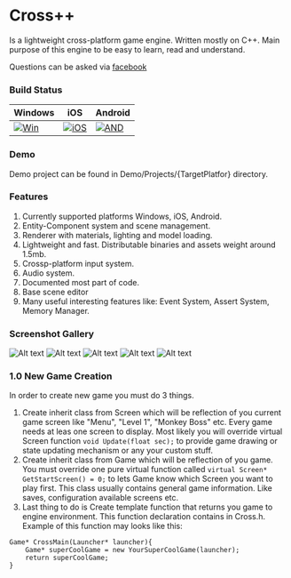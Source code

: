 # Cross++
Is a lightweight cross-platform game engine. Written mostly on C++. Main purpose of this engine to be easy to learn, read and understand.

Questions can be asked via [facebook](https://www.facebook.com/profile.php?id=100001651879786)

### Build Status


| Windows            | iOS                  | Android            |
| ------------------ | -------------------- | ------------------ |
| [![Win][WB1]][WB2] | [![iOS][IOS1]][TRAV] |[![AND][AND1]][TRAV] |

[WB1]: https://ci.appveyor.com/api/projects/status/fmigb2qi7di0pqmq?svg=true
[WB2]: https://ci.appveyor.com/project/maxon887/cross
[IOS1]: https://travis-matrix-badges.herokuapp.com/repos/maxon887/Cross/branches/Main/1
[TRAV]: https://travis-ci.org/maxon887/Cross
[AND1]: https://travis-matrix-badges.herokuapp.com/repos/maxon887/Cross/branches/Main/2


### Demo
Demo project can be found in Demo/Projects/{TargetPlatfor} directory.

### Features
1. Currently supported platforms Windows, iOS, Android.
2. Entity-Component system and scene management.
3. Renderer with materials, lighting and model loading.
4. Lightweight and fast. Distributable binaries and assets weight around 1.5mb.
5. Crossp-platform input system.
6. Audio system.
7. Documented most part of code.
8. Base scene editor
9. Many useful interesting features like: Event System, Assert System, Memory Manager.

### Screenshot Gallery
![Alt text](https://sun9-26.userapi.com/c200820/v200820675/27ebb/RgV5CjNc_7s.jpg)
![Alt text](https://sun9-62.userapi.com/c854220/v854220397/16e46b/XNA1LrNMHXg.jpg)
![Alt text](https://sun1-15.userapi.com/c854220/v854220397/16e475/lSKKtcGWBFw.jpg)
![Alt text](https://sun9-48.userapi.com/c854220/v854220397/16e47f/auU-Vc_2Lt4.jpg)
![Alt text](https://sun9-3.userapi.com/c854220/v854220397/16e489/kmXUu0yMCv4.jpg)

### 1.0 New Game Creation
In order to create new game you must do 3 things.

1. Create inherit class from Screen which will be reflection of you current game screen like "Menu", "Level 1", "Monkey Boss" etc. Every game needs at leas one screen to display. Most likely you will override virtual Screen function `void Update(float sec);` to provide game drawing or state updating mechanism or any your custom stuff.
2. Create inherit class from Game which will be reflection of you game. You must override one pure virtual function called `virtual Screen* GetStartScreen() = 0;` to lets Game know which Screen you want to play first. This class usually contains general game information. Like saves, configuration available screens etc.
3. Last thing to do is Create template function that returns you game to engine environment. This function declaration contains in Cross.h. Example of this function may looks like this: 
```
Game* CrossMain(Launcher* launcher){
	Game* superCoolGame = new YourSuperCoolGame(launcher);
	return superCoolGame;
}
```
